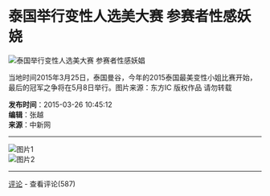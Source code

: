 # 泰国举行变性人选美大赛 参赛者性感妖娆

![泰国举行变性人选美大赛 参赛者性感妖娼](http://i2.chinanews.com/simg/hd/2015/03/26/88f935e1aff947e1b33ef575d0609abe.jpg)

当地时间2015年3月25日，泰国曼谷，今年的2015泰国最美变性小姐比赛开始，最后的冠军之争将在5月8日举行。图片来源：东方IC 版权作品 请勿转载

**发布时间**：2015-03-26 10:45:12  
**编辑**：张越  
**来源**：中新网

---

![图片1](http://i2.chinanews.com/simg/hd/2015/03/26/200x133_70b4d67a541c491e9811f00f029c5fef.jpg)  
![图片2](http://i2.chinanews.com/simg/hd/2015/03/26/200x133_5286707dc3e44617943ab40c764657e2.jpg)  

---

[评论](http://comment.chinanews.com/comments/comments.php?newsid=hd_61944) - 查看评论(587)